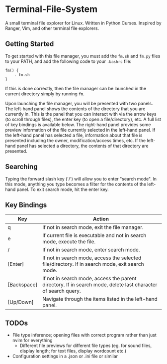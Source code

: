 # Terminal-File-System

A small terminal file explorer for Linux. Written in Python Curses. Inspired by Ranger, Vim, and other terminal file explorers.

## Getting Started

To get started with this file manager, you must add the `fm.sh` and `fm.py` files to your PATH, and add the following code to your `.bashrc` file:
```
fm() {
    . fm.sh
}
```
If this is done correctly, then the file manager can be launched in the current directory simply by running `fm`. 

Upon launching the file manager, you will be presented with two panels. The left-hand panel shows the contents of the directory that you are currently
in. This is the panel that you can interact with via the arrow keys (to scroll through files), the enter key (to open a file/directory), etc. A full list
of key bindings is available below. The right-hand panel provides some preview information of the file currently selected in the left-hand panel. If the
left-hand panel has selected a file, information about that file is presented including the owner, modification/access times, etc. If the left-hand panel
has selected a directory, the contents of that directory are presented.

## Searching

Typing the forward slash key ('/') will allow you to enter "search mode". In this mode, anything you type becomes a filter for the contents of the left-hand
panel. To exit search mode, hit the enter key.

## Key Bindings

| Key | Action |
| --- | ------ |
| q | If not in search mode, exit the file manager. |
| e | If current file is executable and not in search mode, execute the file. |
| / | If not in search mode, enter search mode. |
| [Enter] | If not in search mode, access the selected file/directory. If in search mode, exit search mode. |
| [Backspace] | If not in search mode, access the parent directory. If in search mode, delete last character of search query. |
| [Up/Down] | Navigate through the items listed in the left-hand panel. |


## TODOs

- File type inference; opening files with correct program rather than just nvim for everything
    - Different file previews for different file types (eg. for sound files, display length; for text files, display wordcount etc.)
- Configuration settings in a .json or .ini file or similar
